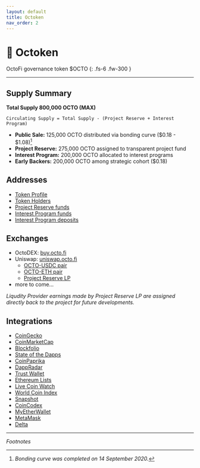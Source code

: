 ```yaml
---
layout: default
title: Octoken
nav_order: 2
---
```


# 🐙 Octoken

OctoFi governance token $OCTO
{: .fs-6 .fw-300 }

---

## Supply Summary

**Total Supply 800,000 OCTO (MAX)**

`Circulating Supply = Total Supply - (Project Reserve + Interest Program)`

- **Public Sale:** 125,000 OCTO distributed via bonding curve ($0.18 - $1.08)[^1]
- **Project Reserve:** 275,000 OCTO assigned to transparent project fund
- **Interest Program:** 200,000 OCTO allocated to interest programs
- **Early Backers:** 200,000 OCTO among strategic cohort ($0.18)

<script defer src="https://www.livecoinwatch.com/static/lcw-widget.js"></script> <div class="livecoinwatch-widget-6" lcw-coin="OCTO" lcw-base="USD" lcw-period="d" lcw-color-tx="#27262b" lcw-color-bg="#f5f6fa" lcw-border-w="1" ></div>

## Addresses

- [Token Profile](https://etherscan.io/token/0x7240ac91f01233baaf8b064248e80feaa5912ba3)
- [Token Holders](https://etherscan.io/token/tokenholderchart/0x7240ac91f01233baaf8b064248e80feaa5912ba3)
- [Project Reserve funds](https://etherscan.io/address/0xd06777d9b02f677214073cc3c5338904cba7894a)
- [Interest Program funds](https://etherscan.io/address/0xb51d93791e19d8cf1fdf1851aa97e7695a9135c0)
- [Interest Program deposits](https://etherscan.io/address/0x0a4e9f69f5b2e1e661da9ed98956f928200ea4ba#tokentxns)

## Exchanges

- OctoDEX: [buy.octo.fi](https://buy.octo.fi)
- Uniswap: [uniswap.octo.fi](https://uniswap.octo.fi)
	- [OCTO-USDC pair](https://uniswap.info/pair/0x1b87fde6af5396165fdadf7f532784622a824abf)
	- [OCTO-ETH pair](https://uniswap.info/pair/0xd7cfbcadaaf6475321cfcf3884f15a93400be658)
	- [Project Reserve LP](https://uniswap.info/account/0xd06777d9b02f677214073cc3c5338904cba7894a)
- more to come...

*Liqudity Provider earnings made by Project Reserve LP are assigned directly back to the project for future developments.*

## Integrations

- [CoinGecko](https://www.coingecko.com/coins/octofi)
- [CoinMarketCap](https://coinmarketcap.com/currencies/octofi/)
- [Blockfolio](https://blockfolio.com/coin/OCTO)
- [State of the Dapps](https://www.stateofthedapps.com/dapps/octofi)
- [CoinPaprika](https://coinpaprika.com/coin/octo-octofi/)
- [DappRadar](https://dappradar.com/ethereum/defi/octofi)
- [Trust Wallet](https://github.com/trustwallet/assets/pull/4068)
- [Ethereum Lists](https://github.com/ethereum-lists/tokens/pull/409)
- [Live Coin Watch](https://www.livecoinwatch.com/price/OctoFi-OCTO)
- [World Coin Index](https://www.worldcoinindex.com/coin/octofi)
- [Snapshot](https://snapshot.page/#/octofi)
- [CoinCodex](https://coincodex.com/crypto/octofi/)
- [MyEtherWallet](https://github.com/MyEtherWallet/ethereum-lists/pull/1604)
- [MetaMask](https://github.com/MetaMask/eth-contract-metadata/pull/566)
- [Delta](https://delta.app/en/crypto/octo*/octofi)

---

*Footnotes*

[^1]: *Bonding curve was completed on 14 September 2020.*
